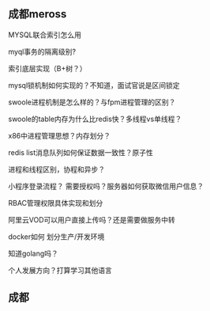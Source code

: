 ## 成都meross

MYSQL联合索引怎么用

myql事务的隔离级别?

索引底层实现（B+树？）

mysql锁机制如何实现的？不知道，面试官说是区间锁定



swoole进程机制是怎么样的？与fpm进程管理的区别？

swoole的table内存为什么比redis快？多线程vs单线程？

x86中进程管理思想？内存划分？



redis list消息队列如何保证数据一致性？原子性

进程和线程区别，协程和异步？



小程序登录流程？ 需要授权吗？服务器如何获取微信用户信息？

RBAC管理权限具体实现和划分

阿里云VOD可以用户直接上传吗？还是需要做服务中转

docker如何 划分生产/开发环境



知道golang吗？

个人发展方向？打算学习其他语言

## 成都 
